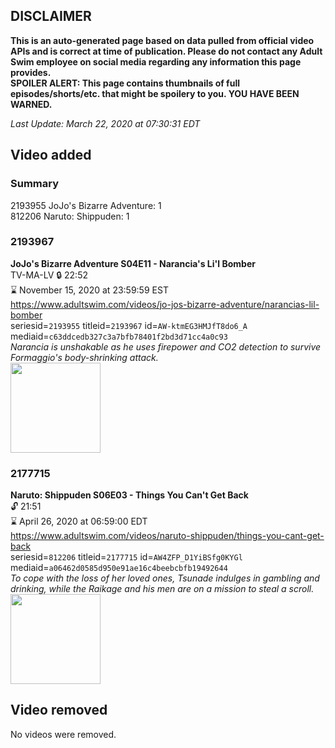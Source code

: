 ## DISCLAIMER
**This is an auto-generated page based on data pulled from official video APIs and is correct at time of publication. Please do not contact any Adult Swim employee on social media regarding any information this page provides.**  
**SPOILER ALERT: This page contains thumbnails of full episodes/shorts/etc. that might be spoilery to you. YOU HAVE BEEN WARNED.**  

_Last Update: March 22, 2020 at 07:30:31 EDT_
## Video added
### Summary
2193955 JoJo's Bizarre Adventure: 1  
812206 Naruto: Shippuden: 1  
### 2193967
**JoJo's Bizarre Adventure S04E11 - Narancia's Li'l Bomber**  
TV-MA-LV 🔒 22:52  
⌛ November 15, 2020 at 23:59:59 EST  
https://www.adultswim.com/videos/jo-jos-bizarre-adventure/narancias-lil-bomber  
seriesid=`2193955` titleid=`2193967` id=`AW-ktmEG3HMJfT8do6_A` mediaid=`c63ddcedb327c3a7bfb78401f2bd3d71cc4a0c93`  
_Narancia is unshakable as he uses firepower and CO2 detection to survive Formaggio's body-shrinking attack._  
<a href="https://media.cdn.adultswim.com/uploads/20200114/thumbnails/2_20114104024-jojo_goldenwind_011.jpg"><img src="https://media.cdn.adultswim.com/uploads/20200114/thumbnails/2_20114104024-jojo_goldenwind_011.jpg" height="144px" /></a>
### 2177715
**Naruto: Shippuden S06E03 - Things You Can't Get Back**  
 🔓 21:51  
⌛ April 26, 2020 at 06:59:00 EDT  
https://www.adultswim.com/videos/naruto-shippuden/things-you-cant-get-back  
seriesid=`812206` titleid=`2177715` id=`AW4ZFP_D1YiBSfg0KYGl` mediaid=`a06462d0585d950e91ae16c4beebcbfb19492644`  
_To cope with the loss of her loved ones, Tsunade indulges in gambling and drinking, while the Raikage and his men are on a mission to steal a scroll._  
<a href="https://media.cdn.adultswim.com/uploads/20191029/thumbnails/2_1910291553533-narutoshippuden_286.jpg"><img src="https://media.cdn.adultswim.com/uploads/20191029/thumbnails/2_1910291553533-narutoshippuden_286.jpg" height="144px" /></a>
## Video removed
No videos were removed.  
